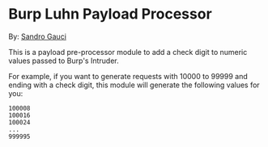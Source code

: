 # Burp Luhn Payload Processor

By: [Sandro Gauci](mailto:sandro@enablesecurity.com)

This is a payload pre-processor module to add a check digit to numeric values
passed to Burp's Intruder.

For example, if you want to generate requests with 10000 to 99999 and ending
with a check digit, this module will generate the following values for you:

	100008
	100016
	100024
	...
	999995


